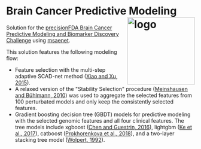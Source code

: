 # Brain Cancer Predictive Modeling <img src="https://i.imgur.com/pDHoFo7.png" align="right" alt="logo" height="180" width="180" />

Solution for the [precisionFDA Brain Cancer Predictive Modeling and Biomarker Discovery Challenge](https://precision.fda.gov/challenges/8) using [msaenet](https://nanx.me/msaenet/).

This solution features the following modeling flow:

- Feature selection with the multi-step adaptive SCAD-net method ([Xiao and Xu, 2015](https://www.tandfonline.com/doi/full/10.1080/00949655.2015.1016944)).
- A relaxed version of the "Stability Selection" procedure ([Meinshausen and Bühlmann, 2010](https://doi.org/10.1111/j.1467-9868.2010.00740.x)) was used to aggregate the selected features from 100 perturbated models and only keep the consistently selected features.
- Gradient boosting decision tree (GBDT) models for predictive modeling with the selected genomic features and all four clinical features. The tree models include xgboost ([Chen and Guestrin, 2016](https://doi.org/10.1145/2939672.2939785)), lightgbm ([Ke et al., 2017](https://papers.nips.cc/paper/6907-lightgbm-a-highly-efficient-gradient-boosting-decision)), catboost ([Prokhorenkova et al., 2018](https://papers.nips.cc/paper/7898-catboost-unbiased-boosting-with-categorical-features)), and a two-layer stacking tree model ([Wolpert, 1992](https://doi.org/10.1016/S0893-6080(05)80023-1)).
